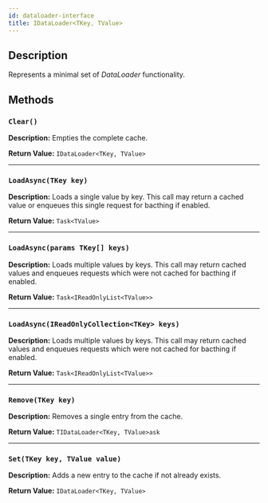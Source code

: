 ```yaml
---
id: dataloader-interface
title: IDataLoader<TKey, TValue>
---
```


## Description

Represents a minimal set of _DataLoader_ functionality.

## Methods

### `Clear()`

**Description:** Empties the complete cache.

**Return Value:** `IDataLoader<TKey, TValue>`

---

### `LoadAsync(TKey key)`

**Description:** Loads a single value by key. This call may return a cached value or enqueues this
single request for bacthing if enabled.

**Return Value:** `Task<TValue>`

---

### `LoadAsync(params TKey[] keys)`

**Description:** Loads multiple values by keys. This call may return cached values and enqueues
requests which were not cached for bacthing if enabled.

**Return Value:** `Task<IReadOnlyList<TValue>>`

---

### `LoadAsync(IReadOnlyCollection<TKey> keys)`

**Description:** Loads multiple values by keys. This call may return cached values and enqueues
requests which were not cached for bacthing if enabled.

**Return Value:** `Task<IReadOnlyList<TValue>>`

---

### `Remove(TKey key)`

**Description:** Removes a single entry from the cache.

**Return Value:** `TIDataLoader<TKey, TValue>ask`

---

### `Set(TKey key, TValue value)`

**Description:** Adds a new entry to the cache if not already exists.

**Return Value:** `IDataLoader<TKey, TValue>`
